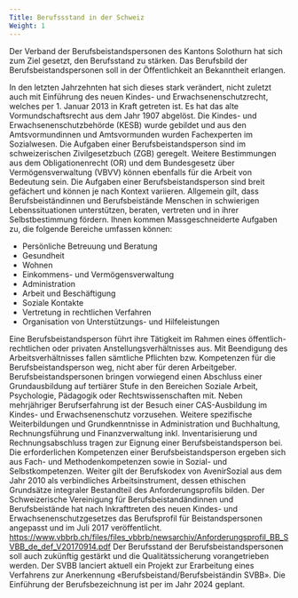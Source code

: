 ```yaml
---
Title: Berufssstand in der Schweiz
Weight: 1
---
```


Der Verband der Berufsbeistandspersonen des Kantons Solothurn hat sich zum Ziel gesetzt, den Berufsstand zu stärken. Das Berufsbild der Berufsbeistandspersonen soll in der Öffentlichkeit an Bekanntheit erlangen.

In den letzten Jahrzehnten hat sich dieses stark verändert, nicht zuletzt auch mit Einführung des neuen Kindes- und Erwachsenenschutzrecht, welches per 1. Januar 2013 in Kraft getreten ist. Es hat das alte Vormundschaftsrecht aus dem Jahr 1907 abgelöst. Die Kindes- und Erwachsenenschutzbehörde (KESB) wurde gebildet und aus den Amtsvormundinnen und Amtsvormunden wurden Fachexperten im Sozialwesen. Die Aufgaben einer Berufsbeistandsperson sind im schweizerischen Zivilgesetzbuch (ZGB) geregelt. Weitere Bestimmungen aus dem Obligationenrecht (OR) und dem Bundesgesetz über Vermögensverwaltung (VBVV) können ebenfalls für die Arbeit von Bedeutung sein. 
Die Aufgaben einer Berufsbeistandsperson sind breit gefächert und können je nach Kontext variieren. Allgemein gilt, dass Berufsbeiständinnen und Berufsbeistände Menschen in schwierigen Lebenssituationen unterstützen, beraten, vertreten und in ihrer Selbstbestimmung fördern. Ihnen kommen Massgeschneiderte Aufgaben zu, die folgende Bereiche umfassen können:
- Persönliche Betreuung und Beratung
- Gesundheit
- Wohnen
- Einkommens- und Vermögensverwaltung
- Administration
- Arbeit und Beschäftigung
- Soziale Kontakte
- Vertretung in rechtlichen Verfahren
- Organisation von Unterstützungs- und Hilfeleistungen

Eine Berufsbeistandsperson führt ihre Tätigkeit im Rahmen eines öffentlich-rechtlichen oder privaten Anstellungsverhältnisses aus. Mit Beendigung des Arbeitsverhältnisses fallen sämtliche Pflichten bzw. Kompetenzen für die Berufsbeistandsperson weg, nicht aber für deren Arbeitgeber. Berufsbeistandspersonen bringen vorwiegend einen Abschluss einer Grundausbildung auf tertiärer Stufe in den Bereichen Soziale Arbeit, Psychologie, Pädagogik oder Rechtswissenschaften mit. Neben mehrjähriger Berufserfahrung ist der Besuch einer CAS-Ausbildung im Kindes- und Erwachsenenschutz vorzusehen. Weitere spezifische Weiterbildungen und Grundkenntnisse in Administration und Buchhaltung, Rechnungsführung und Finanzverwaltung inkl. Inventarisierung und Rechnungsabschluss tragen zur Eignung einer Berufsbeistandsperson bei. Die erforderlichen Kompetenzen einer Berufsbeistandsperson ergeben sich aus Fach- und Methodenkompetenzen sowie in Sozial- und Selbstkompetenzen. Weiter gilt der Berufskodex von AvenirSozial aus dem Jahr 2010 als verbindliches Arbeitsinstrument, dessen ethischen Grundsätze integraler Bestandteil des Anforderungsprofils bilden.
Der Schweizerische Vereinigung für Berufsbeistandändinnen und Berufsbeistände hat nach Inkrafttreten des neuen Kindes- und Erwachsenenschutzgesetzes das Berufsprofil für Beistandspersonen angepasst und im Juli 2017 veröffentlicht. 
https://www.vbbrb.ch/files/files_vbbrb/newsarchiv/Anforderungsprofil_BB_SVBB_de_def_V20170914.pdf
Der Berufsstand der Berufsbeistandspersonen soll auch zukünftig gestärkt und die Qualitätssicherung vorangetrieben werden. Der SVBB lanciert aktuell ein Projekt zur Erarbeitung eines Verfahrens zur Anerkennung «Berufsbeistand/Berufsbeiständin SVBB». Die Einführung der Berufsbezeichnung ist per im Jahr 2024 geplant. 
